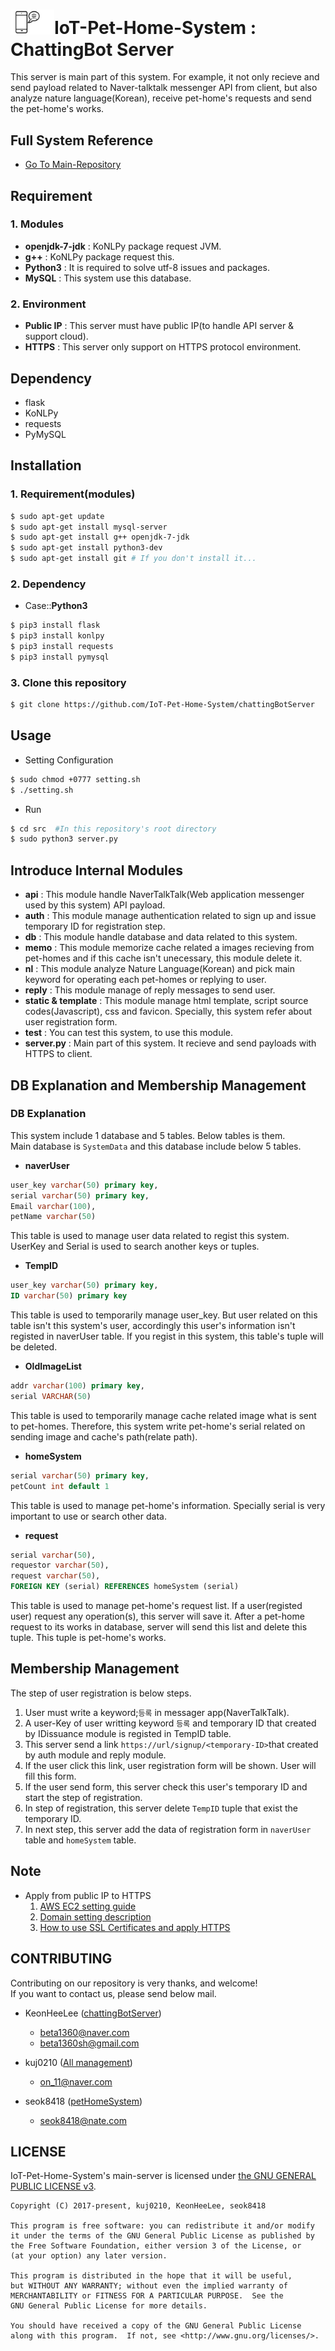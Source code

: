 # <img src="https://github.com/kuj0210/IoT-Pet-Home-System/blob/master/docs/repo/chatbot_image/chatbot%20image.jpg?raw=true" width="70">IoT-Pet-Home-System : ChattingBot Server

 This server is main part of this system. For example, it not only recieve and send payload related to Naver-talktalk 
messenger API from client, but also analyze nature language(Korean), receive pet-home's requests and send the pet-home's works.

## Full System Reference
- [Go To Main-Repository](https://github.com/kuj0210/IoT-Pet-Home-System)

## Requirement

### 1. Modules

- **openjdk-7-jdk** : KoNLPy package request JVM.
- **g++** : KoNLPy package request this.
- **Python3** : It is required to solve utf-8 issues and packages.
- **MySQL** : This system use this database.

### 2. Environment

- **Public IP** : This server must have public IP(to handle API server & support cloud).
- **HTTPS** : This server only support on HTTPS protocol environment.

## Dependency

- flask
- KoNLPy
- requests
- PyMySQL

## Installation

### 1. Requirement(modules)

```bash
$ sudo apt-get update
$ sudo apt-get install mysql-server
$ sudo apt-get install g++ openjdk-7-jdk
$ sudo apt-get install python3-dev
$ sudo apt-get install git # If you don't install it...
```

### 2. Dependency

- Case::**Python3**
```bash
$ pip3 install flask
$ pip3 install konlpy
$ pip3 install requests
$ pip3 install pymysql
```

### 3. Clone this repository

```bash
$ git clone https://github.com/IoT-Pet-Home-System/chattingBotServer
```

## Usage

- Setting Configuration

```bash
$ sudo chmod +0777 setting.sh
$ ./setting.sh
```

- Run

```bash
$ cd src  #In this repository's root directory
$ sudo python3 server.py
```

## Introduce Internal Modules

- **api** : This module handle NaverTalkTalk(Web application messenger used by this system) API payload.
- **auth** : This module manage authentication related to sign up and issue temporary ID for registration step. 
- **db** : This module handle database and data related to this system.
- **memo** : This module memorize cache related a images recieving from pet-homes and if this cache isn't unecessary, this module delete it.
- **nl** : This module analyze Nature Language(Korean) and pick main keyword for operating each pet-homes or replying to user.
- **reply** : This module manage of reply messages to send user.
- **static & template** : This module manage html template, script source codes(Javascript), css and favicon. Specially, this system refer about user registration form.
- **test** : You can test this system, to use this module.
- **server.py** : Main part of this system. It recieve and send payloads with HTTPS to client.

## DB Explanation and Membership Management

### DB Explanation

This system include 1 database and 5 tables. Below tables is them. <br/>
Main database is ```SystemData``` and this database include below 5 tables.

- **naverUser**

```sql
user_key varchar(50) primary key,
serial varchar(50) primary key,
Email varchar(100),
petName varchar(50)
```

 This table is used to manage user data related to regist this system. UserKey and Serial is used to search another keys or tuples.
 
 - **TempID**
 
 ```sql
user_key varchar(50) primary key,
ID varchar(50) primary key
 ```
 
  This table is used to temporarily manage user_key. But user related on this table isn't this system's user, accordingly this user's 
  information isn't registed in naverUser table. If you regist in this system, this table's tuple will be deleted.
  
  - **OldImageList**
  
  ```sql
addr varchar(100) primary key,
serial VARCHAR(50)
  ```
  
 This table is used to temporarily manage cache related image what is sent to pet-homes. Therefore, this system write pet-home's serial
 related on sending image and cache's path(relate path).
 
 - **homeSystem**
 
 ```sql
serial varchar(50) primary key,
petCount int default 1
 ```

 This table is used to manage pet-home's information. Specially serial is very important to use or search other data.
 
 - **request**
 
 ```sql
serial varchar(50),
requestor varchar(50),
request varchar(50),
FOREIGN KEY (serial) REFERENCES homeSystem (serial)
 ```
 
 This table is used to manage pet-home's request list. If a user(registed user) request any operation(s), this server will save it.
After a pet-home request to its works in database, server will send this list and delete this tuple. This tuple is pet-home's works.


## Membership Management

The step of user registration is below steps.

1. User must write a keyword;```등록``` in messager app(NaverTalkTalk).
2. A user-Key of user writting keyword ```등록``` and temporary ID that created by IDissuance module is registed in TempID table.
3. This server send a link ```https://url/signup/<temporary-ID>```that created by auth module and reply module.
4. If the user click this link, user registration form will be shown. User will fill this form.
5. If the user send form, this server check this user's temporary ID and start the step of registration.
6. In step of registration, this server delete ```TempID``` tuple that exist the temporary ID.
7. In next step, this server add the data of registration form in ```naverUser``` table and ```homeSystem``` table.


## Note

 - Apply from public IP to HTTPS
   1. [AWS EC2 setting guide](https://github.com/kuj0210/IoT-Pet-Home-System/blob/master/.README/Notes/AWS_EC2_setting.md)
   2. [Domain setting description](https://github.com/kuj0210/IoT-Pet-Home-System/blob/master/.README/Notes/Domain_setting.md)
   3. [How to use SSL Certificates and apply HTTPS](https://github.com/kuj0210/IoT-Pet-Home-System/blob/master/.README/Notes/How_to_use_SSL_Certificates_and_apply_HTTPS.md)


## CONTRIBUTING

Contributing on our repository is very thanks, and welcome!<br>
If you want to contact us, please send below mail.<br>

- KeonHeeLee ([chattingBotServer](https://github.com/IoT-Pet-Home-System/chattingBotServer))
  - beta1360@naver.com
  - beta1360sh@gmail.com
  
- kuj0210 ([All management](https://github.com/kuj0210/IoT-Pet-Home-System))
  - on_11@naver.com
  
- seok8418 ([petHomeSystem](https://github.com/IoT-Pet-Home-System/petHomeSystem))
  - seok8418@nate.com


## LICENSE

IoT-Pet-Home-System's main-server is licensed under [the GNU GENERAL PUBLIC LICENSE v3](./LICENSE).
 
 ```
 Copyright (C) 2017-present, kuj0210, KeonHeeLee, seok8418

This program is free software: you can redistribute it and/or modify
it under the terms of the GNU General Public License as published by
the Free Software Foundation, either version 3 of the License, or
(at your option) any later version.

This program is distributed in the hope that it will be useful,
but WITHOUT ANY WARRANTY; without even the implied warranty of
MERCHANTABILITY or FITNESS FOR A PARTICULAR PURPOSE.  See the
GNU General Public License for more details.

You should have received a copy of the GNU General Public License
along with this program.  If not, see <http://www.gnu.org/licenses/>.
```
